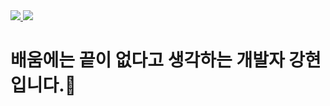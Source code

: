 <a href="https://www.instagram.com/hyu_ni1_">
    <img src="https://img.shields.io/badge/Instagram-E74143?style=flat-square&logo=instagram&logoColor=white"/>
</a>
<a href="https://www.instagram.com/hyu_ni1_">
    <img src="https://img.shields.io/badge/Instagram-E74143?style=flat-square&logo=gmail&logoColor=white"/>
</a>

# 배움에는 끝이 없다고 생각하는 개발자 강현입니다.👋 
<!--
**hyunnn12/hyunnn12** is a ✨ _special_ ✨ repository because its `README.md` (this file) appears on your GitHub profile.

Here are some ideas to get you started:

- 🔭 I’m currently working on ...
- 🌱 I’m currently learning ...
- 👯 I’m looking to collaborate on ...
- 🤔 I’m looking for help with ...
- 💬 Ask me about ...
- 📫 How to reach me: ...
- 😄 Pronouns: ...
- ⚡ Fun fact: ...
-->
